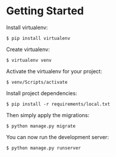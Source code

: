 # Getting Started
    
Install virtualenv:

    $ pip install virtualenv
    

Create virtualenv:

    $ virtualenv venv
    
    
Activate the virtualenv for your project:

    $ venv/Scripts/activate
    
    
Install project dependencies:

    $ pip install -r requirements/local.txt
    
    
Then simply apply the migrations:

    $ python manage.py migrate
    

You can now run the development server:

    $ python manage.py runserver

